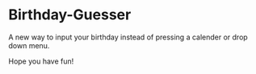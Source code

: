 # Birthday-Guesser

A new way to input your birthday instead of pressing a calender or drop down menu. 

Hope you have fun! 
